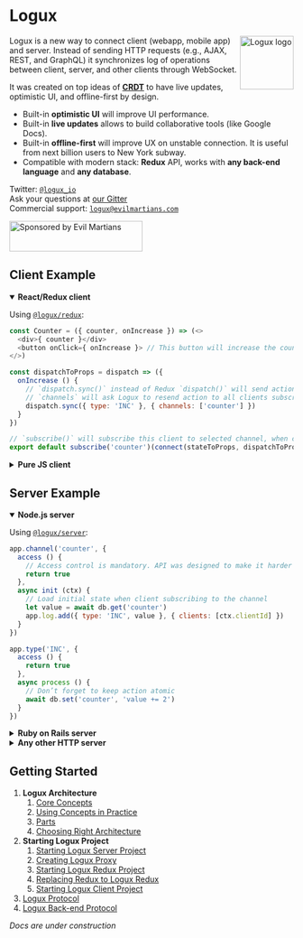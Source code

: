 # Logux

<img align="right" width="95" height="95" title="Logux logo"
     src="https://cdn.rawgit.com/logux/logux/master/logo.svg">

Logux is a new way to connect client (webapp, mobile app) and server.
Instead of sending HTTP requests (e.g., AJAX, REST, and GraphQL)
it synchronizes log of operations between client, server, and other clients
through WebSocket.

It was created on top ideas of **[CRDT]** to have live updates, optimistic UI,
and offline-first by design.

* Built-in **optimistic UI** will improve UI performance.
* Built-in **live updates** allows to build collaborative tools
  (like Google Docs).
* Built-in **offline-first** will improve UX on unstable connection.
  It is useful from next billion users to New York subway.
* Compatible with modern stack: **Redux** API,
  works with **any back-end language** and **any database**.

Twitter: [`@logux_io`]<br>
Ask your questions at [our Gitter]<br>
Commercial support: [`logux@evilmartians.com`]

<a href="https://evilmartians.com/?utm_source=logux">
  <img src="https://evilmartians.com/badges/sponsored-by-evil-martians.svg"
       alt="Sponsored by Evil Martians" width="236" height="54">
</a>

[`logux@evilmartians.com`]: mailto:logux@evilmartians.com
[our Gitter]: https://gitter.im/logux/logux
[`@logux_io`]: https://twitter.com/logux_io
[CRDT]: http://slides.com/ai/crdt


## Client Example

<details open><summary><b>React/Redux client</b></summary>

Using [`@logux/redux`](https://github.com/logux/redux/):

```js
const Counter = ({ counter, onIncrease }) => (<>
  <div>{ counter }</div>
  <button onClick={ onIncrease }> // This button will increase the counter on all clients
</>)

const dispatchToProps = dispatch => ({
  onIncrease () {
    // `dispatch.sync()` instead of Redux `dispatch()` will send action to the server
    // `channels` will ask Logux to resend action to all clients subscribed to this channel
    dispatch.sync({ type: 'INC' }, { channels: ['counter'] })
  }
})

// `subscribe()` will subscribe this client to selected channel, when component will mount
export default subscribe('counter')(connect(stateToProps, dispatchToProps)(Counter))
```

</details>
<details><summary><b>Pure JS client</b></summary>

Using [`@logux/client`](https://github.com/logux/client/):

```js
log.on('add', (action, meta) => {
  if (action.type === 'INC') {
    counter.innerHTML = parseInt(counter.innerHTML) + 1
  }
})

increase.addEventListener('click', () => {
  log.add({ type: 'INC' }, { channels: ['counter'], sync: true })
})

log.add({ type: 'logux/subscribe' channel: 'counter' }, { sync: true })
```

</details>


## Server Example

<details open><summary><b>Node.js server</b></summary>

Using [`@logux/server`](https://github.com/logux/server/):

```js
app.channel('counter', {
  access () {
    // Access control is mandatory. API was designed to make it harder to write dangerous code.
    return true
  },
  async init (ctx) {
    // Load initial state when client subscribing to the channel
    let value = await db.get('counter')
    app.log.add({ type: 'INC', value }, { clients: [ctx.clientId] })
  }
})

app.type('INC', {
  access () {
    return true
  },
  async process () {
    // Don’t forget to keep action atomic
    await db.set('counter', 'value += 2')
  }
})
```

</details>
<details><summary><b>Ruby on Rails server</b></summary>

Using [`logux_rails`](https://github.com/logux/logux_rails/):

```ruby
# app/logux/channels/counter.rb
module Channels
  class Counter < Channels::Base
    def initial_data
      [{ type: 'INC', value: db.counter }]
    end
  end
end
```

```ruby
# app/logux/actions/inc.rb
module Actions
  class Inc < Actions::Base
    def inc
      # Don’t forget to keep action atomic
      db.update_counter! 'value += 1'
    end
  end
end
```

```ruby
# app/logux/policies/channels/counter.rb
module Policies
  module Channels
    class Counter < Policies::Base
      # Access control is mandatory. API was designed to make it harder to write dangerous code.
      def subscribe?
        true
      end
    end
  end
end
```

```ruby
# app/logux/policies/actions/inc.rb
module Policies
  module Actions
    class inc < Policies::Base
      def inc?
        true
      end
    end
  end
end
```

</details>
<details><summary><b>Any other HTTP server</b></summary>

You can use any HTTP server with Logux WebSocket proxy server.
Here PHP pseudocode:

```php
<?php
$req = json_decode(file_get_contents('php://input'), true);
if ($req['password'] == LOGUX_PASSWORD) {
  foreach ($req['commands'] as $command) {
    if ($command[0] == 'action') {
      $action = $command[1];
      $meta = $command[2];

      if ($action['type'] == 'logux/subscribe') {
        echo '[["approved"],';
        $value = $db->getCounter();
        send_json_http_post(LOGUX_HOST, [
          'password' => LOGUX_PASSWORD,
          'version' => 1,
          'commands' => [
            [
              'action',
              ['type' => 'INC', 'value' => $value],
              ['clients' => get_client_id($meta['id'])]
            ]
          ]
        ]);
        echo '["processed"]]';

      } elseif ($action['type'] == 'inc') {
        $db->updateCounter('value += 1');
        echo '[["approved"],["processed"]]';
      }
    }
  }
}
```

</details>


## Getting Started

1. **Logux Architecture**
   1. [Core Concepts](./1-architecture/1-core.md)
   2. [Using Concepts in Practice](./1-architecture/2-practice.md)
   3. [Parts](./1-architecture/3-parts.md)
   4. [Choosing Right Architecture](./1-architecture/4-choosing.md)
2. **Starting Logux Project**
   1. [Starting Logux Server Project](./2-starting/1-creating-server.md)
   2. [Creating Logux Proxy](./2-starting/2-creating-proxy.md)
   3. [Starting Logux Redux Project](./2-starting/3-creating-redux.md)
   4. [Replacing Redux to Logux Redux](./2-starting/4-replacing-redux.md)
   5. [Starting Logux Client Project](./2-starting/5-creating-client.md)
3. [Logux Protocol](./protocol/spec.md)
4. [Logux Back-end Protocol](./backend-protocol/spec.md)

*Docs are under construction*

